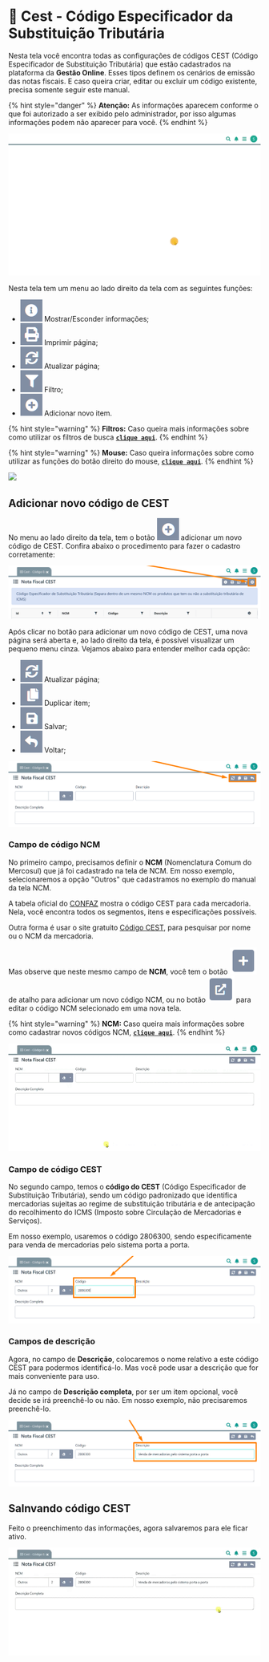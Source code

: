 # 🟰 Cest - Código Especificador da Substituição Tributária

Nesta tela você encontra todas as configurações de códigos CEST (Código Especificador de Substituição Tributária) que estão cadastrados na plataforma da **Gestão Online**. Esses tipos definem os cenários de emissão das notas fiscais. E caso queira criar, editar ou excluir um código existente, precisa somente seguir este manual.

{% hint style="danger" %}
**Atenção:** As informações aparecem conforme o que foi autorizado a ser exibido pelo administrador, por isso algumas informações podem não aparecer para você.
{% endhint %}

![](/erp-v2/assets/funcionalidades/fiscal/aba_cest.gif)

Nesta tela tem um menu ao lado direito da tela com as seguintes funções:

- <img src="/erp-v2/assets/icon_exibir.png" alt="" data-size="line"> Mostrar/Esconder informações;
- <img src="/erp-v2/assets/icon_imprimir.png" alt="" data-size="line"> Imprimir página;
- <img src="/erp-v2/assets/icon_atualizar.png" alt="" data-size="line"> Atualizar página;
- <img src="/erp-v2/assets/icon_filtro.png" alt="" data-size="line"> Filtro;
- <img src="/erp-v2/assets/icon_add.png" alt="" data-size="line"> Adicionar novo item.

{% hint style="warning" %}
**Filtros:** Caso queira mais informações sobre como utilizar os filtros de busca [**`clique aqui`**](/erp-v2/primeiro_acesso/filtros.md).
{% endhint %}

{% hint style="warning" %}
**Mouse:** Caso queira informações sobre como utilizar as funções do botão direito do mouse, [**`clique aqui`**](https://docs.gestao.plus/erp-v2/primeiro_acesso/atalhos_internos#menu-botao-direito-do-mouse).
{% endhint %}

![](/erp-v2/assets/funcionalidades/fiscal/aba_cest_menu.png)

## Adicionar novo código de CEST

No menu ao lado direito da tela, tem o botão <img src="/erp-v2/assets/icon_add.png" alt="" data-size="line"> adicionar um novo código de CEST. Confira abaixo o procedimento para fazer o cadastro corretamente:

![](/erp-v2/assets/funcionalidades/fiscal/aba_cest_add.png)

Após clicar no botão para adicionar um novo código de CEST, uma nova página será aberta e, ao lado direito da tela, é possível visualizar um pequeno menu cinza. Vejamos abaixo para entender melhor cada opção:

- <img src="/erp-v2/assets/icon_atualizar.png" alt="" data-size="line"> Atualizar página;
- <img src="/erp-v2/assets/icon_duplicar.png" alt="" data-size="line"> Duplicar item;
- <img src="/erp-v2/assets/icon_salvar.png" alt="" data-size="line"> Salvar;
- <img src="/erp-v2/assets/icon_voltar.png" alt="" data-size="line"> Voltar;

![](/erp-v2/assets/funcionalidades/fiscal/aba_cest_add_menu.png)

### Campo de código NCM

No primeiro campo, precisamos definir o **NCM** (Nomenclatura Comum do Mercosul) que já foi cadastrado na tela de NCM. Em nosso exemplo, selecionaremos a opção "Outros" que cadastramos no exemplo do manual da tela NCM.

A tabela oficial do [CONFAZ](https://www.confaz.fazenda.gov.br/) mostra o código CEST para cada mercadoria. Nela, você encontra todos os segmentos, itens e especificações possíveis.

Outra forma é usar o site gratuito [Código CEST](https://codigocest.com.br/), para pesquisar por nome ou o NCM da mercadoria.

Mas observe que neste mesmo campo de **NCM**, você tem o botão <img src="/erp-v2/assets/funcionalidades/icon_adds.png" alt="" data-size="line"> de atalho para adicionar um novo código NCM, ou no botão <img src="/erp-v2/assets/funcionalidades/icon_nova_aba.png" alt="" data-size="line"> para editar o código NCM selecionado em uma nova tela.

{% hint style="warning" %}
**NCM:** Caso queira mais informações sobre como cadastrar novos códigos NCM, [**`clique aqui`**](/erp-v2/funcionalidades/fiscal/ncm.md).
{% endhint %}

![](/erp-v2/assets/funcionalidades/fiscal/aba_cest_add_campo_ncm.gif)

### Campo de código CEST

No segundo campo, temos o **código do CEST** (Código Especificador de Substituição Tributária), sendo um código padronizado que identifica mercadorias sujeitas ao regime de substituição tributária e de antecipação do recolhimento do ICMS (Imposto sobre Circulação de Mercadorias e Serviços).

Em nosso exemplo, usaremos o código 2806300, sendo especificamente para venda de mercadorias pelo sistema porta a porta.

![](/erp-v2/assets/funcionalidades/fiscal/aba_cest_add_campo_codigo.png)

### Campos de descrição

Agora, no campo de **Descrição**, colocaremos o nome relativo a este código CEST para podermos identificá-lo. Mas você pode usar a descrição que for mais conveniente para uso.

Já no campo de **Descrição completa**, por ser um item opcional, você decide se irá preenchê-lo ou não. Em nosso exemplo, não precisaremos preenchê-lo.

![](/erp-v2/assets/funcionalidades/fiscal/aba_cest_add_campo_descricao_completa.png)

## Salnvando código CEST

Feito o preenchimento das informações, agora salvaremos para ele ficar ativo.

![](/erp-v2/assets/funcionalidades/fiscal/aba_cest_add_salvar.gif)

<br>

<br>